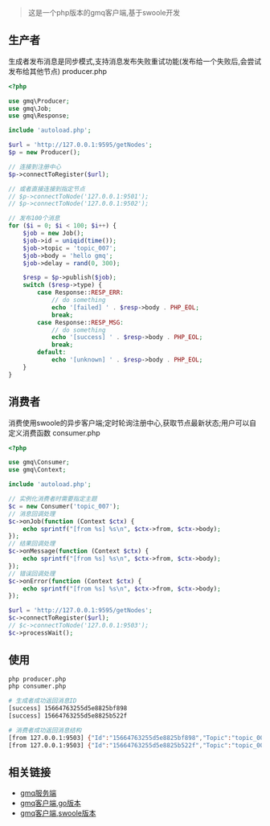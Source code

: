> 这是一个php版本的gmq客户端,基于swoole开发

## 生产者
生成者发布消息是同步模式,支持消息发布失败重试功能(发布给一个失败后,会尝试发布给其他节点)
producer.php
```php
<?php

use gmq\Producer;
use gmq\Job;
use gmq\Response;

include 'autoload.php';

$url = 'http://127.0.0.1:9595/getNodes';
$p = new Producer();

// 连接到注册中心
$p->connectToRegister($url);

// 或者直接连接到指定节点
// $p->connectToNode('127.0.0.1:9501');
// $p->connectToNode('127.0.0.1:9502');

// 发布100个消息
for ($i = 0; $i < 100; $i++) {
    $job = new Job();
    $job->id = uniqid(time());
    $job->topic = 'topic_007';
    $job->body = 'hello gmq';
    $job->delay = rand(0, 300);

    $resp = $p->publish($job);
    switch ($resp->type) {
        case Response::RESP_ERR:
            // do something
            echo '[failed] ' . $resp->body . PHP_EOL;
            break;
        case Response::RESP_MSG:
            // do something
            echo '[success] ' . $resp->body . PHP_EOL;
            break;
        default:
            echo '[unknown] ' . $resp->body . PHP_EOL;
    }
}
```

## 消费者
消费使用swoole的异步客户端;定时轮询注册中心,获取节点最新状态;用户可以自定义消费函数
consumer.php
```php
<?php

use gmq\Consumer;
use gmq\Context;

include 'autoload.php';

// 实例化消费者时需要指定主题
$c = new Consumer('topic_007');
// 消息回调处理
$c->onJob(function (Context $ctx) {
    echo sprintf("[from %s] %s\n", $ctx->from, $ctx->body);
});
// 结果回调处理
$c->onMessage(function (Context $ctx) {
    echo sprintf("[from %s] %s\n", $ctx->from, $ctx->body);
});
// 错误回调处理
$c->onError(function (Context $ctx) {
    echo sprintf("[from %s] %s\n", $ctx->from, $ctx->body);
});

$url = 'http://127.0.0.1:9595/getNodes';
$c->connectToRegister($url);
// $c->connectToNode('127.0.0.1:9503');
$c->processWait();
```

## 使用
```bash
php producer.php
php consumer.php

# 生成者成功返回消息ID
[success] 15664763255d5e8825bf898
[success] 15664763255d5e8825b522f

# 消费者成功返回消息结构
[from 127.0.0.1:9503] {"Id":"15664763255d5e8825bf898","Topic":"topic_007","Delay":20,"TTR":0,"Body":"hello gmq","Status":3,"ConsumeNum":0}
[from 127.0.0.1:9503] {"Id":"15664763255d5e8825b522f","Topic":"topic_007","Delay":20,"TTR":0,"Body":"hello gmq","Status":3,"ConsumeNum":0}
```

## 相关链接
- [gmq服务端](https://github.com/wuzhc/gmq)
- [gmq客户端,go版本](https://github.com/wuzhc/gmq-client-go)
- [gmq客户端,swoole版本](https://github.com/wuzhc/gmq-client-swoole)